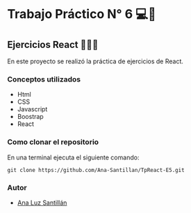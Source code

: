 # Trabajo Práctico N° 6 💻💜
## Ejercicios React 👩🏻‍💻

En este proyecto se realizó la práctica de ejercicios de React.

### Conceptos utilizados
- Html
- CSS
- Javascript
- Boostrap
- React

### Como clonar el repositorio

En una terminal ejecuta el siguiente comando:

```
git clone https://github.com/Ana-Santillan/TpReact-E5.git
```

### Autor 

- [Ana Luz Santillán](https://www.linkedin.com/in/ana-luz-santillán)
